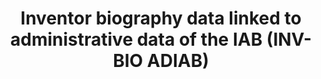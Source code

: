 ---
contributors: Fabian Gaessler, M. Dorner, D. Harhoff, K. Hoisl and F. Poege
cost: None
description: 'We introduce the employer-employee inventor dataset INV-BIO ADIAB 1980-2014,
  which records complete biographies of more than 150,000 inventors in Germany between
  1980 and 2014. This dataset tracks each inventor’s employment status and inventive
  output over time with high precision.


  Linked at the person level, the INV-BIO ADIAB data comprise about 150,000 inventors
  in Germany with daily information on their employment careers drawn from IAB data
  sources and detailed patent track records for inventions registered at the European
  Patent Office or the German Patent and Trademark Office, respectively. All inventors
  recorded in the INV-BIO ADIAB data filed at least one patent with the European Patent
  Office between 1999 and 2011 and were identified in the administrative labor market
  data of the IAB as employees and disambiguated using a combination of record linkage
  and machine learning methods.'
doi: 10.5164/IAB.INV-BIO-ADIAB8014.de.en.v1
last_edit: Mon, 19 Jun 2023 16:48:01 GMT
location: https://fdz.iab.de/en/our-data-products/individual-and-household-data/inv-bio-adiab/
maintained_by: IAB FDZ
open_access: 'TRUE'
shortname: inv_bio
tags:
- patents
- biography
- inventors
- EPO
- Germany
timeframe: 1980-2014
title: Inventor biography data linked to administrative data of the IAB (INV-BIO ADIAB)
uuid: c379def9-ecaa-484b-8f8e-ed401eec70d3
versioning: 'FALSE'
---